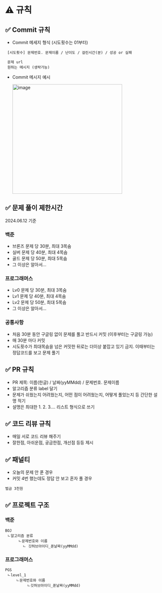 # ⚠️ 규칙

## **✅ Commit 규칙**

- Commit 메세지 형식 (시도횟수는 01부터)

```
 [시도횟수] 문제번호. 문제이름 / 난이도 / 걸린시간(분) / 성공 or 실패

 문제 url
 원하는 메시지 (생략가능)
```

- Commit 메시지 예시

   <img width="357" alt="image" src="https://github.com/1004s/Algorithm/assets/124178635/3d281765-c3a4-4619-8a4e-1db267a9790d">


## ✅ 문제 풀이 제한시간

2024.06.12 기준 

### 백준 ###
- 브론즈 문제 당 30분, 최대 3목숨
- 실버 문제 당 40분, 최대 4목숨
- 골드 문제 당 50분, 최대 5목숨
- 그 이상은 알아서...

### 프로그래머스 ###
- Lv0 문제 당 30분, 최대 3목숨
- Lv1 문제 당 40분, 최대 4목숨
- Lv2 문제 당 50분, 최대 5목숨
- 그 이상은 알아서...

### 공통사항 ###
- 처음 30분 동안 구글링 없이 문제를 풀고 반드시 커밋 (이후부터는 구글링 가능)
- 매 30분 마다 커밋
- 시도횟수가 최대목숨을 넘은 커밋한 뒤로는 더이상 붙잡고 있기 금지. 이때부터는 정답코드를 보고 문제 풀기

## **✅ PR 규칙**

- PR 제목: 이름(한글) / 날짜(yyMMdd) / 문제번호. 문제이름
- 알고리즘 분류 label 달기
- 문제가 쉬웠는지 어려웠는지, 어떤 점이 어려웠는지, 어떻게 풀었는지 등 간단한 설명 적기
- 설명은 최대한 1. 2. 3….  리스트 형식으로 쓰기

## **✅ 코드 리뷰 규칙**

- 매일 서로 코드 리뷰 해주기
- 잘한점, 아쉬운점, 궁금한점, 개선점 등등 제시

## ✅ 패널티

- 오늘의 문제 안 푼 경우
- 커밋 4번 했는데도 정답 안 보고 혼자 풀 경우

```
벌금 3천원
```

## **✅ 프로젝트 구조**

### 백준

```
BOJ
 ㄴ알고리즘 분류
      ㄴ문제번호와 이름
        ㄴ 깃허브아이디_푼날짜(yyMMdd)
```

### 프로그래머스

```
PGS
 ㄴlevel_1
     ㄴ문제번호와 이름
          ㄴ깃허브아이디_푼날짜(yyMMdd)
```
